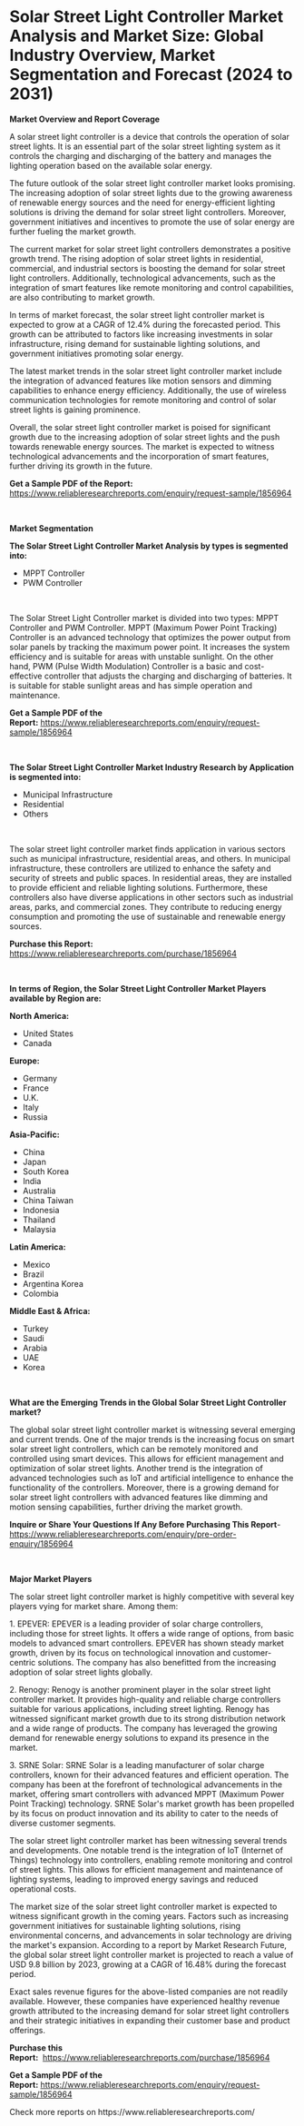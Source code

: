 <p><h1>Solar Street Light Controller Market Analysis and Market Size: Global Industry Overview, Market Segmentation and Forecast (2024 to 2031)</h1></p><p><strong>Market Overview and Report Coverage</strong></p>
<p><p>A solar street light controller is a device that controls the operation of solar street lights. It is an essential part of the solar street lighting system as it controls the charging and discharging of the battery and manages the lighting operation based on the available solar energy.</p><p>The future outlook of the solar street light controller market looks promising. The increasing adoption of solar street lights due to the growing awareness of renewable energy sources and the need for energy-efficient lighting solutions is driving the demand for solar street light controllers. Moreover, government initiatives and incentives to promote the use of solar energy are further fueling the market growth.</p><p>The current market for solar street light controllers demonstrates a positive growth trend. The rising adoption of solar street lights in residential, commercial, and industrial sectors is boosting the demand for solar street light controllers. Additionally, technological advancements, such as the integration of smart features like remote monitoring and control capabilities, are also contributing to market growth.</p><p>In terms of market forecast, the solar street light controller market is expected to grow at a CAGR of 12.4% during the forecasted period. This growth can be attributed to factors like increasing investments in solar infrastructure, rising demand for sustainable lighting solutions, and government initiatives promoting solar energy.</p><p>The latest market trends in the solar street light controller market include the integration of advanced features like motion sensors and dimming capabilities to enhance energy efficiency. Additionally, the use of wireless communication technologies for remote monitoring and control of solar street lights is gaining prominence.</p><p>Overall, the solar street light controller market is poised for significant growth due to the increasing adoption of solar street lights and the push towards renewable energy sources. The market is expected to witness technological advancements and the incorporation of smart features, further driving its growth in the future.</p></p>
<p><strong>Get a Sample PDF of the Report:</strong> <a href="https://www.reliableresearchreports.com/enquiry/request-sample/1856964">https://www.reliableresearchreports.com/enquiry/request-sample/1856964</a></p>
<p>&nbsp;</p>
<p><strong>Market Segmentation</strong></p>
<p><strong>The Solar Street Light Controller Market Analysis by types is segmented into:</strong></p>
<p><ul><li>MPPT Controller</li><li>PWM Controller</li></ul></p>
<p>&nbsp;</p>
<p><p>The Solar Street Light Controller market is divided into two types: MPPT Controller and PWM Controller. MPPT (Maximum Power Point Tracking) Controller is an advanced technology that optimizes the power output from solar panels by tracking the maximum power point. It increases the system efficiency and is suitable for areas with unstable sunlight. On the other hand, PWM (Pulse Width Modulation) Controller is a basic and cost-effective controller that adjusts the charging and discharging of batteries. It is suitable for stable sunlight areas and has simple operation and maintenance.</p></p>
<p><strong>Get a Sample PDF of the Report:</strong>&nbsp;<a href="https://www.reliableresearchreports.com/enquiry/request-sample/1856964">https://www.reliableresearchreports.com/enquiry/request-sample/1856964</a></p>
<p>&nbsp;</p>
<p><strong>The Solar Street Light Controller Market Industry Research by Application is segmented into:</strong></p>
<p><ul><li>Municipal Infrastructure</li><li>Residential</li><li>Others</li></ul></p>
<p>&nbsp;</p>
<p><p>The solar street light controller market finds application in various sectors such as municipal infrastructure, residential areas, and others. In municipal infrastructure, these controllers are utilized to enhance the safety and security of streets and public spaces. In residential areas, they are installed to provide efficient and reliable lighting solutions. Furthermore, these controllers also have diverse applications in other sectors such as industrial areas, parks, and commercial zones. They contribute to reducing energy consumption and promoting the use of sustainable and renewable energy sources.</p></p>
<p><strong>Purchase this Report:</strong>&nbsp; <a href="https://www.reliableresearchreports.com/purchase/1856964">https://www.reliableresearchreports.com/purchase/1856964</a></p>
<p>&nbsp;</p>
<p><strong>In terms of Region, the Solar Street Light Controller Market Players available by Region are:</strong></p>
<p>
    <p> <strong> North America: </strong>
        <ul>
            <li>United States</li>
            <li>Canada</li>
        </ul>
        </p> 
    <p> <strong> Europe: </strong>
        <ul>
            <li>Germany</li>
            <li>France</li>
            <li>U.K.</li>
            <li>Italy</li>
            <li>Russia</li>
        </ul>
        </p> 
    <p> <strong> Asia-Pacific: </strong>
        <ul>
            <li>China</li>
            <li>Japan</li>
            <li>South Korea</li>
            <li>India</li>
            <li>Australia</li>
            <li>China Taiwan</li>
            <li>Indonesia</li>
            <li>Thailand</li>
            <li>Malaysia</li>
        </ul>
        </p> 
    <p> <strong> Latin America: </strong>
        <ul>
            <li>Mexico</li>
            <li>Brazil</li>
            <li>Argentina Korea</li>
            <li>Colombia</li>
        </ul>
        </p> 
    <p> <strong> Middle East & Africa: </strong>
        <ul>
            <li>Turkey</li>
            <li>Saudi</li>
            <li>Arabia</li>
            <li>UAE</li>
            <li>Korea</li>
        </ul>
    </p>
    </p>
<p>&nbsp;</p>
<p><strong>What are the Emerging Trends in the Global Solar Street Light Controller market?</strong></p>
<p><p>The global solar street light controller market is witnessing several emerging and current trends. One of the major trends is the increasing focus on smart solar street light controllers, which can be remotely monitored and controlled using smart devices. This allows for efficient management and optimization of solar street lights. Another trend is the integration of advanced technologies such as IoT and artificial intelligence to enhance the functionality of the controllers. Moreover, there is a growing demand for solar street light controllers with advanced features like dimming and motion sensing capabilities, further driving the market growth.</p></p>
<p><strong>Inquire or Share Your Questions If Any Before Purchasing This Report</strong>- <a href="https://www.reliableresearchreports.com/enquiry/pre-order-enquiry/1856964">https://www.reliableresearchreports.com/enquiry/pre-order-enquiry/1856964</a></p>
<p>&nbsp;</p>
<p><strong>Major Market Players</strong></p>
<p><p>The solar street light controller market is highly competitive with several key players vying for market share. Among them:</p><p>1. EPEVER: EPEVER is a leading provider of solar charge controllers, including those for street lights. It offers a wide range of options, from basic models to advanced smart controllers. EPEVER has shown steady market growth, driven by its focus on technological innovation and customer-centric solutions. The company has also benefitted from the increasing adoption of solar street lights globally.</p><p>2. Renogy: Renogy is another prominent player in the solar street light controller market. It provides high-quality and reliable charge controllers suitable for various applications, including street lighting. Renogy has witnessed significant market growth due to its strong distribution network and a wide range of products. The company has leveraged the growing demand for renewable energy solutions to expand its presence in the market.</p><p>3. SRNE Solar: SRNE Solar is a leading manufacturer of solar charge controllers, known for their advanced features and efficient operation. The company has been at the forefront of technological advancements in the market, offering smart controllers with advanced MPPT (Maximum Power Point Tracking) technology. SRNE Solar's market growth has been propelled by its focus on product innovation and its ability to cater to the needs of diverse customer segments.</p><p>The solar street light controller market has been witnessing several trends and developments. One notable trend is the integration of IoT (Internet of Things) technology into controllers, enabling remote monitoring and control of street lights. This allows for efficient management and maintenance of lighting systems, leading to improved energy savings and reduced operational costs.</p><p>The market size of the solar street light controller market is expected to witness significant growth in the coming years. Factors such as increasing government initiatives for sustainable lighting solutions, rising environmental concerns, and advancements in solar technology are driving the market's expansion. According to a report by Market Research Future, the global solar street light controller market is projected to reach a value of USD 9.8 billion by 2023, growing at a CAGR of 16.48% during the forecast period.</p><p>Exact sales revenue figures for the above-listed companies are not readily available. However, these companies have experienced healthy revenue growth attributed to the increasing demand for solar street light controllers and their strategic initiatives in expanding their customer base and product offerings.</p></p>
<p><strong>Purchase this Report:</strong>&nbsp;&nbsp;<a href="https://www.reliableresearchreports.com/purchase/1856964">https://www.reliableresearchreports.com/purchase/1856964</a></p>
<p></p>
<p><strong>Get a Sample PDF of the Report:</strong>&nbsp;<a href="https://www.reliableresearchreports.com/enquiry/request-sample/1856964">https://www.reliableresearchreports.com/enquiry/request-sample/1856964</a></p>
<p>Check more reports on https://www.reliableresearchreports.com/</p>